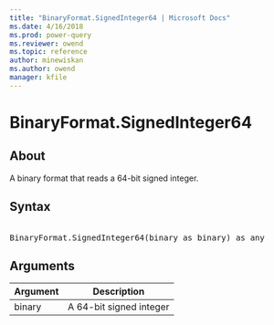 ```yaml
---
title: "BinaryFormat.SignedInteger64 | Microsoft Docs"
ms.date: 4/16/2018
ms.prod: power-query
ms.reviewer: owend
ms.topic: reference
author: minewiskan
ms.author: owend
manager: kfile
---
```

# BinaryFormat.SignedInteger64

  
## About  
A binary format that reads a 64-bit signed integer.  
  
## Syntax

<pre> 
BinaryFormat.SignedInteger64(binary as binary) as any  
</pre>
  
## Arguments  
  
|Argument|Description|  
|------------|---------------|  
|binary|A 64-bit signed integer|  
  
